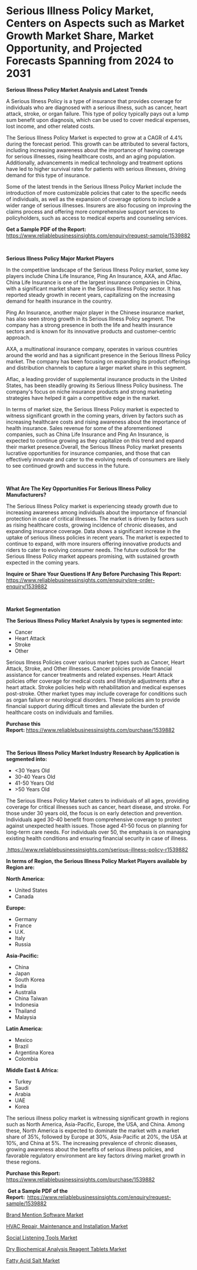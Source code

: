 <p><h1>Serious Illness Policy Market, Centers on Aspects such as Market Growth Market Share, Market Opportunity, and Projected Forecasts Spanning from 2024 to 2031</h1></p><p><strong>Serious Illness Policy Market Analysis and Latest Trends</strong></p>
<p><p>A Serious Illness Policy is a type of insurance that provides coverage for individuals who are diagnosed with a serious illness, such as cancer, heart attack, stroke, or organ failure. This type of policy typically pays out a lump sum benefit upon diagnosis, which can be used to cover medical expenses, lost income, and other related costs.</p><p>The Serious Illness Policy Market is expected to grow at a CAGR of 4.4% during the forecast period. This growth can be attributed to several factors, including increasing awareness about the importance of having coverage for serious illnesses, rising healthcare costs, and an aging population. Additionally, advancements in medical technology and treatment options have led to higher survival rates for patients with serious illnesses, driving demand for this type of insurance.</p><p>Some of the latest trends in the Serious Illness Policy Market include the introduction of more customizable policies that cater to the specific needs of individuals, as well as the expansion of coverage options to include a wider range of serious illnesses. Insurers are also focusing on improving the claims process and offering more comprehensive support services to policyholders, such as access to medical experts and counseling services.</p></p>
<p><strong>Get a Sample PDF of the Report:&nbsp;</strong> <a href="https://www.reliablebusinessinsights.com/enquiry/request-sample/1539882">https://www.reliablebusinessinsights.com/enquiry/request-sample/1539882</a></p>
<p>&nbsp;</p>
<p><strong>Serious Illness Policy Major Market Players</strong></p>
<p><p>In the competitive landscape of the Serious Illness Policy market, some key players include China Life Insurance, Ping An Insurance, AXA, and Aflac. China Life Insurance is one of the largest insurance companies in China, with a significant market share in the Serious Illness Policy sector. It has reported steady growth in recent years, capitalizing on the increasing demand for health insurance in the country.</p><p>Ping An Insurance, another major player in the Chinese insurance market, has also seen strong growth in its Serious Illness Policy segment. The company has a strong presence in both the life and health insurance sectors and is known for its innovative products and customer-centric approach.</p><p>AXA, a multinational insurance company, operates in various countries around the world and has a significant presence in the Serious Illness Policy market. The company has been focusing on expanding its product offerings and distribution channels to capture a larger market share in this segment.</p><p>Aflac, a leading provider of supplemental insurance products in the United States, has been steadily growing its Serious Illness Policy business. The company's focus on niche insurance products and strong marketing strategies have helped it gain a competitive edge in the market.</p><p>In terms of market size, the Serious Illness Policy market is expected to witness significant growth in the coming years, driven by factors such as increasing healthcare costs and rising awareness about the importance of health insurance. Sales revenue for some of the aforementioned companies, such as China Life Insurance and Ping An Insurance, is expected to continue growing as they capitalize on this trend and expand their market presence.Overall, the Serious Illness Policy market presents lucrative opportunities for insurance companies, and those that can effectively innovate and cater to the evolving needs of consumers are likely to see continued growth and success in the future.</p></p>
<p>&nbsp;</p>
<p><strong>What Are The Key Opportunities For Serious Illness Policy Manufacturers?</strong></p>
<p><p>The Serious Illness Policy market is experiencing steady growth due to increasing awareness among individuals about the importance of financial protection in case of critical illnesses. The market is driven by factors such as rising healthcare costs, growing incidence of chronic diseases, and expanding insurance coverage. Data shows a significant increase in the uptake of serious illness policies in recent years. The market is expected to continue to expand, with more insurers offering innovative products and riders to cater to evolving consumer needs. The future outlook for the Serious Illness Policy market appears promising, with sustained growth expected in the coming years.</p></p>
<p><strong>Inquire or Share Your Questions If Any Before Purchasing This Report:</strong> <a href="https://www.reliablebusinessinsights.com/enquiry/pre-order-enquiry/1539882">https://www.reliablebusinessinsights.com/enquiry/pre-order-enquiry/1539882</a></p>
<p>&nbsp;</p>
<p><strong>Market Segmentation</strong></p>
<p><strong>The Serious Illness Policy Market Analysis by types is segmented into:</strong></p>
<p><ul><li>Cancer</li><li>Heart Attack</li><li>Stroke</li><li>Other</li></ul></p>
<p><p>Serious Illness Policies cover various market types such as Cancer, Heart Attack, Stroke, and Other illnesses. Cancer policies provide financial assistance for cancer treatments and related expenses. Heart Attack policies offer coverage for medical costs and lifestyle adjustments after a heart attack. Stroke policies help with rehabilitation and medical expenses post-stroke. Other market types may include coverage for conditions such as organ failure or neurological disorders. These policies aim to provide financial support during difficult times and alleviate the burden of healthcare costs on individuals and families.</p></p>
<p><strong>Purchase this Report:&nbsp;</strong><a href="https://www.reliablebusinessinsights.com/purchase/1539882">https://www.reliablebusinessinsights.com/purchase/1539882</a></p>
<p>&nbsp;</p>
<p><strong>The Serious Illness Policy Market Industry Research by Application is segmented into:</strong></p>
<p><ul><li><30 Years Old</li><li>30-40 Years Old</li><li>41-50 Years Old</li><li>>50 Years Old</li></ul></p>
<p><p>The Serious Illness Policy Market caters to individuals of all ages, providing coverage for critical illnesses such as cancer, heart disease, and stroke. For those under 30 years old, the focus is on early detection and prevention. Individuals aged 30-40 benefit from comprehensive coverage to protect against unexpected health issues. Those aged 41-50 focus on planning for long-term care needs. For individuals over 50, the emphasis is on managing existing health conditions and ensuring financial security in case of illness.</p></p>
<p><a href="https://www.reliablebusinessinsights.com/serious-illness-policy-r1539882">&nbsp;https://www.reliablebusinessinsights.com/serious-illness-policy-r1539882</a></p>
<p><strong>In terms of Region, the Serious Illness Policy Market Players available by Region are:</strong></p>
<p>
    <p> <strong> North America: </strong>
        <ul>
            <li>United States</li>
            <li>Canada</li>
        </ul>
        </p> 
    <p> <strong> Europe: </strong>
        <ul>
            <li>Germany</li>
            <li>France</li>
            <li>U.K.</li>
            <li>Italy</li>
            <li>Russia</li>
        </ul>
        </p> 
    <p> <strong> Asia-Pacific: </strong>
        <ul>
            <li>China</li>
            <li>Japan</li>
            <li>South Korea</li>
            <li>India</li>
            <li>Australia</li>
            <li>China Taiwan</li>
            <li>Indonesia</li>
            <li>Thailand</li>
            <li>Malaysia</li>
        </ul>
        </p> 
    <p> <strong> Latin America: </strong>
        <ul>
            <li>Mexico</li>
            <li>Brazil</li>
            <li>Argentina Korea</li>
            <li>Colombia</li>
        </ul>
        </p> 
    <p> <strong> Middle East & Africa: </strong>
        <ul>
            <li>Turkey</li>
            <li>Saudi</li>
            <li>Arabia</li>
            <li>UAE</li>
            <li>Korea</li>
        </ul>
    </p>
    </p>
<p><p>The serious illness policy market is witnessing significant growth in regions such as North America, Asia-Pacific, Europe, the USA, and China. Among these, North America is expected to dominate the market with a market share of 35%, followed by Europe at 30%, Asia-Pacific at 20%, the USA at 10%, and China at 5%. The increasing prevalence of chronic diseases, growing awareness about the benefits of serious illness policies, and favorable regulatory environment are key factors driving market growth in these regions.</p></p>
<p><strong>Purchase this Report: </strong><a href="https://www.reliablebusinessinsights.com/purchase/1539882">https://www.reliablebusinessinsights.com/purchase/1539882</a></p>
<p>&nbsp;<strong>Get a Sample PDF of the Report:&nbsp;&nbsp;</strong><a href="https://www.reliablebusinessinsights.com/enquiry/request-sample/1539882">https://www.reliablebusinessinsights.com/enquiry/request-sample/1539882</a></p>
<p><strong></strong></p>
<p><p><a href="https://github.com/GroverBarry/Market-Research-Report-List-6/blob/main/brand-mention-software-market.md">Brand Mention Software Market</a></p><p><a href="https://medium.com/@amelia.martin5698/hvac-repair-maintenance-and-installation-market-market-segmentation-geographical-regions-and-5f3787f5153a">HVAC Repair, Maintenance and Installation Market</a></p><p><a href="https://github.com/lylyparadise/Market-Research-Report-List-4/blob/main/social-listening-tools-market.md">Social Listening Tools Market</a></p><p><a href="https://www.linkedin.com/pulse/dry-biochemical-analysis-reagent-tablets-market-size-share-trends-5dxvc">Dry Biochemical Analysis Reagent Tablets Market</a></p><p><a href="https://medium.com/@stephen.russell7684/fatty-acid-salt-market-forecasts-market-trends-and-impact-analysis-2024-2031-95fe4c9d3501">Fatty Acid Salt Market</a></p></p>